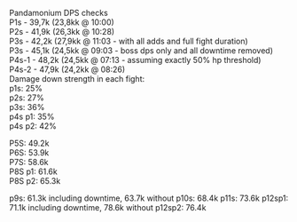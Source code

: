 
Pandamonium DPS checks  
P1s   - 39,7k (23,8kk @ 10:00)  
P2s   - 41,9k (26,3kk @ 10:28)  
P3s   - 42,2k (27,9kk @ 11:03 - with all adds and full fight duration)  
P3s   - 45,1k (24,5kk @ 09:03 - boss dps only and all downtime removed)  
P4s-1 - 48,2k (24,5kk @ 07:13 - assuming exactly 50% hp threshold)  
P4s-2 - 47,9k (24,2kk @ 08:26)  
Damage down strength in each fight:  
p1s: 25%  
p2s: 27%  
p3s: 36%  
p4s p1: 35%  
p4s p2: 42%  


P5S: 49.2k  
P6S: 53.9k  
P7S: 58.6k  
P8S p1: 61.6k  
P8S p2: 65.3k  

p9s: 61.3k including downtime, 63.7k without
p10s: 68.4k
p11s: 73.6k
p12sp1: 71.1k including downtime, 78.6k without
p12sp2: 76.4k
